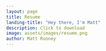 ```yaml
---
layout: page
title: Resume
landing-title: "Hey there, I'm Matt"
description: Click to download
image: assets/images/resume.png
author: Matt Rooney
---
```


<div id="main" class="alt">
  <section id="one">
  	<div class="inner">
      <object data="assets/images/resume.pdf" alt="resume pdf" height="1150" width="800">
    </div>
  </section>
</div>  

